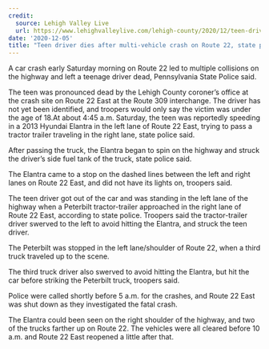```yaml
---
credit:
  source: Lehigh Valley Live
  url: https://www.lehighvalleylive.com/lehigh-county/2020/12/teen-driver-dies-after-multi-vehicle-crash-on-route-22-state-police-say.html
date: '2020-12-05'
title: "Teen driver dies after multi-vehicle crash on Route 22, state police say"
---
```

A car crash early Saturday morning on Route 22 led to multiple collisions on the highway and left a teenage driver dead, Pennsylvania State Police said.

The teen was pronounced dead by the Lehigh County coroner’s office at the crash site on Route 22 East at the Route 309 interchange. The driver has not yet been identified, and troopers would only say the victim was under the age of 18.At about 4:45 a.m. Saturday, the teen was reportedly speeding in a 2013 Hyundai Elantra in the left lane of Route 22 East, trying to pass a tractor trailer traveling in the right lane, state police said.

After passing the truck, the Elantra began to spin on the highway and struck the driver’s side fuel tank of the truck, state police said.

The Elantra came to a stop on the dashed lines between the left and right lanes on Route 22 East, and did not have its lights on, troopers said.

The teen driver got out of the car and was standing in the left lane of the highway when a Peterbilt tractor-trailer approached in the right lane of Route 22 East, according to state police. Troopers said the tractor-trailer driver swerved to the left to avoid hitting the Elantra, and struck the teen driver.

The Peterbilt was stopped in the left lane/shoulder of Route 22, when a third truck traveled up to the scene.

The third truck driver also swerved to avoid hitting the Elantra, but hit the car before striking the Peterbilt truck, troopers said.

Police were called shortly before 5 a.m. for the crashes, and Route 22 East was shut down as they investigated the fatal crash.

The Elantra could been seen on the right shoulder of the highway, and two of the trucks farther up on Route 22. The vehicles were all cleared before 10 a.m. and Route 22 East reopened a little after that.
